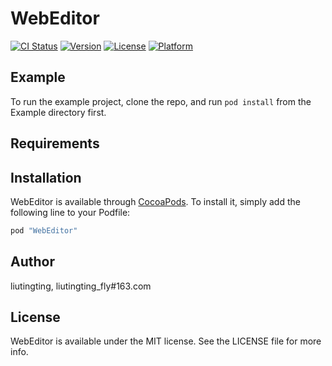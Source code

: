 # WebEditor

[![CI Status](http://img.shields.io/travis/liutingting/WebEditor.svg?style=flat)](https://travis-ci.org/liutingting/WebEditor)
[![Version](https://img.shields.io/cocoapods/v/WebEditor.svg?style=flat)](http://cocoapods.org/pods/WebEditor)
[![License](https://img.shields.io/cocoapods/l/WebEditor.svg?style=flat)](http://cocoapods.org/pods/WebEditor)
[![Platform](https://img.shields.io/cocoapods/p/WebEditor.svg?style=flat)](http://cocoapods.org/pods/WebEditor)

## Example

To run the example project, clone the repo, and run `pod install` from the Example directory first.

## Requirements

## Installation

WebEditor is available through [CocoaPods](http://cocoapods.org). To install
it, simply add the following line to your Podfile:

```ruby
pod "WebEditor"
```

## Author

liutingting, liutingting_fly#163.com

## License

WebEditor is available under the MIT license. See the LICENSE file for more info.
